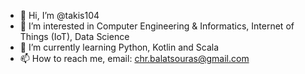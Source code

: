 - 👋 Hi, I’m @takis104
- 👀 I’m interested in Computer Engineering & Informatics, Internet of Things (IoT), Data Science
- 🌱 I’m currently learning Python, Kotlin and Scala
- 📫 How to reach me, email: chr.balatsouras@gmail.com

<!---
takis104/takis104 is a ✨ special ✨ repository because its `README.md` (this file) appears on your GitHub profile.
You can click the Preview link to take a look at your changes.
--->
